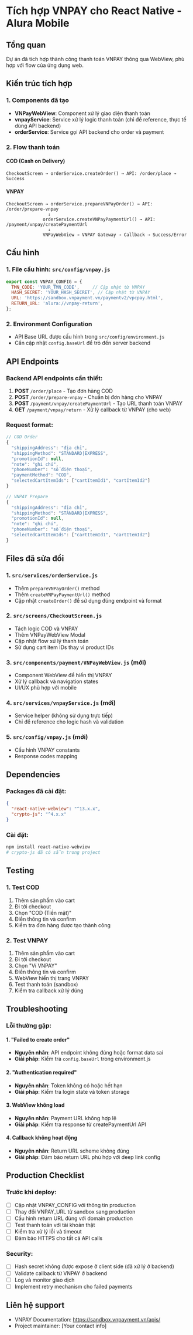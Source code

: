 # Tích hợp VNPAY cho React Native - Alura Mobile

## Tổng quan
Dự án đã tích hợp thành công thanh toán VNPAY thông qua WebView, phù hợp với flow của ứng dụng web.

## Kiến trúc tích hợp

### 1. Components đã tạo
- **VNPayWebView**: Component xử lý giao diện thanh toán
- **vnpayService**: Service xử lý logic thanh toán (chỉ để reference, thực tế dùng API backend)
- **orderService**: Service gọi API backend cho order và payment

### 2. Flow thanh toán

#### COD (Cash on Delivery)
```
CheckoutScreen → orderService.createOrder() → API: /order/place → Success
```

#### VNPAY
```
CheckoutScreen → orderService.prepareVNPayOrder() → API: /order/prepare-vnpay
                ↓
              orderService.createVNPayPaymentUrl() → API: /payment/vnpay/createPaymentUrl
                ↓
              VNPayWebView → VNPAY Gateway → Callback → Success/Error
```

## Cấu hình

### 1. File cấu hình: `src/config/vnpay.js`
```javascript
export const VNPAY_CONFIG = {
  TMN_CODE: 'YOUR_TMN_CODE',     // Cập nhật từ VNPAY
  HASH_SECRET: 'YOUR_HASH_SECRET', // Cập nhật từ VNPAY
  URL: 'https://sandbox.vnpayment.vn/paymentv2/vpcpay.html',
  RETURN_URL: 'alura://vnpay-return',
};
```

### 2. Environment Configuration
- API Base URL được cấu hình trong `src/config/environment.js`
- Cần cập nhật `config.baseUrl` để trỏ đến server backend

## API Endpoints

### Backend API endpoints cần thiết:
1. **POST** `/order/place` - Tạo đơn hàng COD
2. **POST** `/order/prepare-vnpay` - Chuẩn bị đơn hàng cho VNPAY
3. **POST** `/payment/vnpay/createPaymentUrl` - Tạo URL thanh toán VNPAY
4. **GET** `/payment/vnpay/return` - Xử lý callback từ VNPAY (cho web)

### Request format:
```javascript
// COD Order
{
  "shippingAddress": "địa chỉ",
  "shippingMethod": "STANDARD|EXPRESS", 
  "promotionId": null,
  "note": "ghi chú",
  "phoneNumber": "số điện thoại",
  "paymentMethod": "COD",
  "selectedCartItemIds": ["cartItemId1", "cartItemId2"]
}

// VNPAY Prepare
{
  "shippingAddress": "địa chỉ",
  "shippingMethod": "STANDARD|EXPRESS",
  "promotionId": null, 
  "note": "ghi chú",
  "phoneNumber": "số điện thoại",
  "selectedCartItemIds": ["cartItemId1", "cartItemId2"]
}
```

## Files đã sửa đổi

### 1. `src/services/orderService.js`
- Thêm `prepareVNPayOrder()` method
- Thêm `createVNPayPaymentUrl()` method  
- Cập nhật `createOrder()` để sử dụng đúng endpoint và format

### 2. `src/screens/CheckoutScreen.js`
- Tách logic COD và VNPAY
- Thêm VNPayWebView Modal
- Cập nhật flow xử lý thanh toán
- Sử dụng cart item IDs thay vì product IDs

### 3. `src/components/payment/VNPayWebView.js` (mới)
- Component WebView để hiển thị VNPAY
- Xử lý callback và navigation states
- UI/UX phù hợp với mobile

### 4. `src/services/vnpayService.js` (mới)
- Service helper (không sử dụng trực tiếp)
- Chỉ để reference cho logic hash và validation

### 5. `src/config/vnpay.js` (mới)
- Cấu hình VNPAY constants
- Response codes mapping

## Dependencies

### Packages đã cài đặt:
```json
{
  "react-native-webview": "^13.x.x",
  "crypto-js": "^4.x.x"
}
```

### Cài đặt:
```bash
npm install react-native-webview
# crypto-js đã có sẵn trong project
```

## Testing

### 1. Test COD
1. Thêm sản phẩm vào cart
2. Đi tới checkout
3. Chọn "COD (Tiền mặt)"
4. Điền thông tin và confirm
5. Kiểm tra đơn hàng được tạo thành công

### 2. Test VNPAY
1. Thêm sản phẩm vào cart  
2. Đi tới checkout
3. Chọn "Ví VNPAY"
4. Điền thông tin và confirm
5. WebView hiển thị trang VNPAY
6. Test thanh toán (sandbox)
7. Kiểm tra callback xử lý đúng

## Troubleshooting

### Lỗi thường gặp:

#### 1. "Failed to create order"
- **Nguyên nhân**: API endpoint không đúng hoặc format data sai
- **Giải pháp**: Kiểm tra `config.baseUrl` trong environment.js

#### 2. "Authentication required"  
- **Nguyên nhân**: Token không có hoặc hết hạn
- **Giải pháp**: Kiểm tra login state và token storage

#### 3. WebView không load
- **Nguyên nhân**: Payment URL không hợp lệ
- **Giải pháp**: Kiểm tra response từ createPaymentUrl API

#### 4. Callback không hoạt động
- **Nguyên nhân**: Return URL scheme không đúng
- **Giải pháp**: Đảm bảo return URL phù hợp với deep link config

## Production Checklist

### Trước khi deploy:
- [ ] Cập nhật VNPAY_CONFIG với thông tin production
- [ ] Thay đổi VNPAY_URL từ sandbox sang production
- [ ] Cấu hình return URL đúng với domain production
- [ ] Test thanh toán với tài khoản thật
- [ ] Kiểm tra xử lý lỗi và timeout
- [ ] Đảm bảo HTTPS cho tất cả API calls

### Security:
- [ ] Hash secret không được expose ở client side (đã xử lý ở backend)
- [ ] Validate callback từ VNPAY ở backend
- [ ] Log và monitor giao dịch
- [ ] Implement retry mechanism cho failed payments

## Liên hệ support
- VNPAY Documentation: https://sandbox.vnpayment.vn/apis/
- Project maintainer: [Your contact info] 